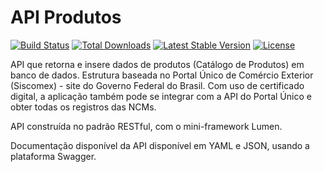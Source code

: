 # API Produtos

[![Build Status](https://travis-ci.org/laravel/lumen-framework.svg)](https://travis-ci.org/laravel/lumen-framework)
[![Total Downloads](https://poser.pugx.org/laravel/lumen-framework/d/total.svg)](https://packagist.org/packages/laravel/lumen-framework)
[![Latest Stable Version](https://poser.pugx.org/laravel/lumen-framework/v/stable.svg)](https://packagist.org/packages/laravel/lumen-framework)
[![License](https://poser.pugx.org/laravel/lumen-framework/license.svg)](https://packagist.org/packages/laravel/lumen-framework)

API que retorna e insere dados de produtos (Catálogo de Produtos) em banco de dados. Estrutura baseada no Portal Único de Comércio Exterior (Siscomex) - site do Governo Federal do Brasil. Com uso de certificado digital, a aplicação também pode se integrar com a API do Portal Único e obter todas os registros das NCMs. 

API construída no padrão RESTful, com o mini-framework Lumen.

Documentação disponível da API disponível em YAML e JSON, usando a plataforma Swagger.
